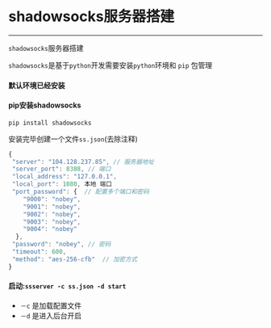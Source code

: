 # shadowsocks服务器搭建
---
`shadowsocks`服务器搭建

`shadowsocks`是基于`python`开发需要安装`python`环境和 `pip` 包管理

#### 默认环境已经安装

#### pip安装shadowsocks
`pip install shadowsocks`

安装完毕创建一个文件`ss.json`(去除注释)
```javascript
{ 
 "server": "104.128.237.85", // 服务器地址
 "server_port": 8388, // 端口
 "local_address": "127.0.0.1",
 "local_port": 1080, 本地 端口
 "port_password": {  // 配置多个端口和密码
    "9000": "nobey",
    "9001": "nobey",
    "9002": "nobey",
    "9003": "nobey",
    "9004": "nobey"
  },
 "password": "nobey", // 密码
 "timeout": 600,
 "method": "aes-256-cfb"  // 加密方式
}

```
#### 启动:`ssserver -c ss.json -d start `
- ``－c`` 是加载配置文件
- ``－d`` 是进入后台开启
